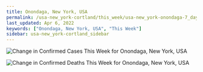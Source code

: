 ```yaml
---
title: Onondaga, New York, USA
permalink: /usa-new_york-cortland/this_week/usa-new_york-onondaga-7_days.html
last_updated: Apr 6, 2022
keywords: ["Onondaga, New York, USA", "This Week"]
sidebar: usa-new_york-cortland_sidebar
---
```


![Change in Confirmed Cases This Week for Onondaga, New York, USA](/covid_tracker/images/graphs/usa-new_york-onondaga-delta_confirmed-7_days_graph.png)

![Change in Confirmed Deaths This Week for Onondaga, New York, USA](/covid_tracker/images/graphs/usa-new_york-onondaga-delta_deaths-7_days_graph.png)
